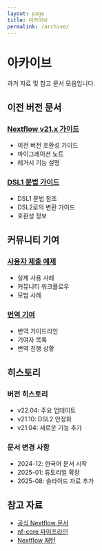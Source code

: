 ```yaml
---
layout: page
title: 아카이브
permalink: /archive/
---
```


# 아카이브

과거 자료 및 참고 문서 모음입니다.

## 이전 버전 문서

### [Nextflow v21.x 가이드](archive/nextflow-v21.html)
- 이전 버전 호환성 가이드
- 마이그레이션 노트
- 레거시 기능 설명

### [DSL1 문법 가이드](archive/dsl1-syntax.html)
- DSL1 문법 참조
- DSL2로의 변환 가이드
- 호환성 정보

## 커뮤니티 기여

### [사용자 제출 예제](archive/community-examples.html)
- 실제 사용 사례
- 커뮤니티 워크플로우
- 모범 사례

### [번역 기여](archive/translation-contributions.html)
- 번역 가이드라인
- 기여자 목록
- 번역 진행 상황

## 히스토리

### 버전 히스토리
- v22.04: 주요 업데이트
- v21.10: DSL2 안정화
- v21.04: 새로운 기능 추가

### 문서 변경 사항
- 2024-12: 한국어 문서 시작
- 2025-01: 튜토리얼 확장
- 2025-08: 슬라이드 자료 추가

## 참고 자료

- [공식 Nextflow 문서](https://www.nextflow.io/docs/latest/)
- [nf-core 파이프라인](https://nf-co.re/)
- [Nextflow 패턴](https://nextflow-io.github.io/patterns/)
